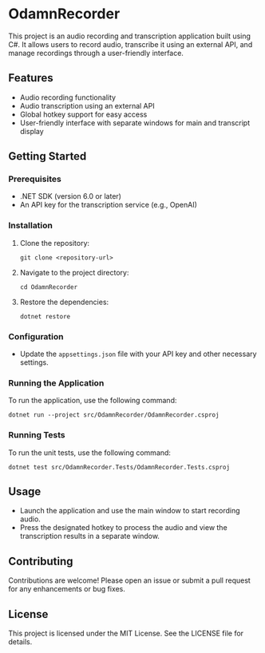 # OdamnRecorder
This project is an audio recording and transcription application built using C#. It allows users to record audio, transcribe it using an external API, and manage recordings through a user-friendly interface.

## Features
- Audio recording functionality
- Audio transcription using an external API
- Global hotkey support for easy access
- User-friendly interface with separate windows for main and transcript display

## Getting Started

### Prerequisites
- .NET SDK (version 6.0 or later)
- An API key for the transcription service (e.g., OpenAI)

### Installation
1. Clone the repository:
   ```
   git clone <repository-url>
   ```
2. Navigate to the project directory:
   ```
   cd OdamnRecorder
   ```
3. Restore the dependencies:
   ```
   dotnet restore
   ```

### Configuration
- Update the `appsettings.json` file with your API key and other necessary settings.

### Running the Application
To run the application, use the following command:
```
dotnet run --project src/OdamnRecorder/OdamnRecorder.csproj
```

### Running Tests
To run the unit tests, use the following command:
```
dotnet test src/OdamnRecorder.Tests/OdamnRecorder.Tests.csproj
```

## Usage
- Launch the application and use the main window to start recording audio.
- Press the designated hotkey to process the audio and view the transcription results in a separate window.

## Contributing
Contributions are welcome! Please open an issue or submit a pull request for any enhancements or bug fixes.

## License
This project is licensed under the MIT License. See the LICENSE file for details.